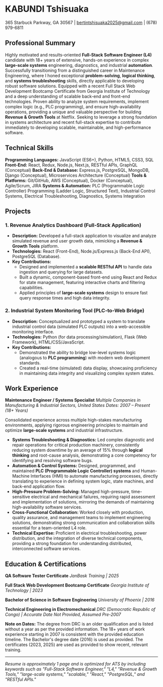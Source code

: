 # KABUNDI Tshisuaka
365 Starbuck Parkway, GA 30567 | bertintshisuaka2025@gmail.com | (678) 979-6811

## Professional Summary

Highly motivated and results-oriented **Full-Stack Software Engineer (L4)** candidate with 18+ years of extensive, hands-on experience in complex **large-scale systems** engineering, diagnostics, and industrial **automation**. Successfully transitioning from a distinguished career in Maintenance Engineering, where I honed exceptional **problem-solving**, **logical thinking**, and **systems troubleshooting** skills, directly applicable to developing robust software solutions. Equipped with a recent Full Stack Web Development Bootcamp Certificate from Georgia Institute of Technology and a deep understanding of scalable back-end and front-end technologies. Proven ability to analyze system requirements, implement complex logic (e.g., PLC programming), and ensure high-availability operations, providing a unique and valuable perspective for building **Revenue & Growth Tools** at Netflix. Seeking to leverage a strong foundation in systems architecture and recent full-stack expertise to contribute immediately to developing scalable, maintainable, and high-performance software.

## Technical Skills

**Programming Languages:** JavaScript (ES6+), Python, HTML5, CSS3, SQL
**Front-End:** React, Redux, Node.js, Next.js, RESTful APIs, GraphQL (Conceptual)
**Back-End & Database:** Express.js, PostgreSQL, MongoDB, Django (Conceptual), Microservices Architecture (Conceptual)
**Tools & Platforms:** Git/GitHub, AWS (Conceptual), Docker (Conceptual), Agile/Scrum, JIRA
**Systems & Automation:** PLC (Programmable Logic Controller) Programming (Ladder Logic, Structured Text), Industrial Control Systems, Electrical Troubleshooting, Diagnostics, Systems Integration

## Projects

### 1. Revenue Analytics Dashboard (Full-Stack Application)
*   **Description:** Developed a full-stack application to visualize and analyze simulated revenue and user growth data, mimicking a **Revenue & Growth Tools** platform.
*   **Technologies:** React (Front-End), Node.js/Express.js (Back-End API), PostgreSQL (Database).
*   **Key Contributions:**
    *   Designed and implemented a **scalable RESTful API** to handle data ingestion and querying for large datasets.
    *   Built a dynamic, component-based front-end using React and Redux for state management, featuring interactive charts and filtering capabilities.
    *   Applied principles of **large-scale systems** design to ensure fast query response times and high data integrity.

### 2. Industrial System Monitoring Tool (PLC-to-Web Bridge)
*   **Description:** Conceptualized and prototyped a system to translate industrial control data (simulated PLC outputs) into a web-accessible monitoring interface.
*   **Technologies:** Python (for data processing/simulation), Flask (Web Framework), HTML/CSS/JavaScript.
*   **Key Contributions:**
    *   Demonstrated the ability to bridge low-level systems logic (analogous to **PLC programming**) with modern web development standards.
    *   Created a real-time (simulated) data display, showcasing proficiency in maintaining data integrity and visualizing complex system states.

## Work Experience

**Maintenance Engineer / Systems Specialist**
*Multiple Companies in Manufacturing & Industrial Sectors, United States*
*Dates: 2007 – Present (18+ Years)*

Consolidated experience across multiple high-stakes manufacturing environments, applying rigorous engineering principles to maintain and optimize **large-scale systems** and industrial infrastructure.

*   **Systems Troubleshooting & Diagnostics:** Led complex diagnostic and repair operations for critical production machinery, consistently reducing system downtime by an average of 15% through **logical thinking** and root-cause analysis, demonstrating a core competency for identifying and resolving software bugs.
*   **Automation & Control Systems:** Designed, programmed, and maintained **PLC (Programmable Logic Controller) systems** and Human-Machine Interfaces (HMI) to automate manufacturing processes, directly translating to experience in defining system logic, state machines, and back-end application flow.
*   **High-Pressure Problem-Solving:** Managed high-pressure, time-sensitive electrical and mechanical failures, requiring rapid assessment and implementation of solutions, mirroring the demands of maintaining high-availability software services.
*   **Cross-Functional Collaboration:** Worked closely with production, quality assurance, and management teams to implement engineering solutions, demonstrating strong communication and collaboration skills essential for a team-oriented L4 role.
*   **Technical Expertise:** Proficient in electrical troubleshooting, power distribution, and the integration of diverse technical components, providing a strong foundation for understanding distributed, interconnected software services.

## Education & Certifications

**QA Software Tester Certificate**
*JanBask Training | 2025*

**Full Stack Web Development Bootcamp Certificate**
*Georgia Institute of Technology | 2023*

**Bachelor of Science in Software Engineering**
*University of Phoenix | 2016*

**Technical Engineering in Electromechanical**
*DRC (Democratic Republic of Congo) | Accurate Date Not Provided, Assumed Pre-2007*

**Note on Dates:** The degree from DRC is an older qualification and is listed without a year as per the provided information. The 18+ years of work experience starting in 2007 is consistent with the provided education timeline. The Bachelor's degree date (2016) is used as provided. The certificates (2023, 2025) are used as provided to show recent, relevant training.

---
*Resume is approximately 1 page and is optimized for ATS by including keywords such as "Full-Stack Software Engineer," "L4," "Revenue & Growth Tools," "large-scale systems," "scalable," "React," "PostgreSQL," and "RESTful APIs."*